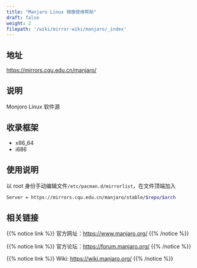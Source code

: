 ```yaml
---
title: "Manjaro Linux 镜像使用帮助"
draft: false
weight: 2
filepath: '/wiki/mirror-wiki/manjaro/_index'
---
```

## 地址
https://mirrors.cqu.edu.cn/manjaro/
## 说明
Monjoro Linux 软件源
## 收录框架
- x86_64
- i686
## 使用说明
以 root 身份手动编辑文件`/etc/pacman.d/mirrorlist`，在文件顶端加入
```bash
Server = https://mirrors.cqu.edu.cn/manjaro/stable/$repo/$arch
```
## 相关链接


{{% notice link %}}
官方网址：https://www.manjaro.org/
{{% /notice %}}


{{% notice link %}}
官方论坛：https://forum.manjaro.org/
{{% /notice %}}


{{% notice link %}}
Wiki: https://wiki.manjaro.org/
{{% /notice %}}
